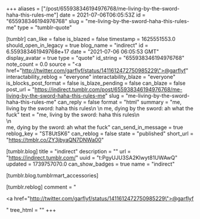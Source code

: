 +++
aliases = ["/post/655938346194976768/me-living-by-the-sword-haha-this-rules-me"]
date = 2021-07-06T06:05:53Z
id = "655938346194976768"
slug = "me-living-by-the-sword-haha-this-rules-me"
type = "tumblr-quote"

[tumblr]
can_like = false
is_blazed = false
timestamp = 1625551553.0
should_open_in_legacy = true
blog_name = "indirect"
id = 6.559383461949768e+17
date = "2021-07-06 06:05:53 GMT"
display_avatar = true
type = "quote"
id_string = "655938346194976768"
note_count = 0.0
source = "<a href=\"http://twitter.com/garflyf/status/1411612472750985229\">@garflyf</a>"
interactability_reblog = "everyone"
interactability_blaze = "everyone"
is_blocks_post_format = false
is_blaze_pending = false
can_blaze = false
post_url = "https://indirect.tumblr.com/post/655938346194976768/me-living-by-the-sword-haha-this-rules-me"
slug = "me-living-by-the-sword-haha-this-rules-me"
can_reply = false
format = "html"
summary = "me, living by the sword: haha this rules\n \n me, dying by the sword: ah what the fuck"
text = "me, living by the sword: haha this rules\n<br/>\n<br/>me, dying by the sword: ah what the fuck"
can_send_in_message = true
reblog_key = "ST8UtSK6"
can_reblog = false
state = "published"
short_url = "https://tmblr.co/ZY3jbyaQN7DNWa00"

[tumblr.blog]
title = "indirect"
description = ""
url = "https://indirect.tumblr.com/"
uuid = "t:PgyUJU3SA2Klwyt81UWAwQ"
updated = 1739757070.0
can_show_badges = true
name = "indirect"

[tumblr.blog.tumblrmart_accessories]

[tumblr.reblog]
comment = "<p><a href=\"http://twitter.com/garflyf/status/1411612472750985229\">@garflyf</a></p>"
tree_html = ""
+++

